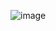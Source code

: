 ![image](https://github.com/cynthiakonar/cryptography/assets/89989829/69d01169-7e72-44fa-ab5a-a4e89490b44e)
